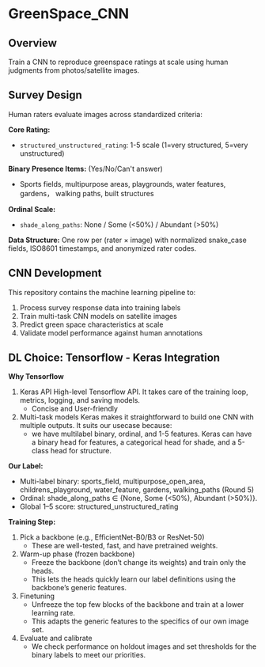 # GreenSpace_CNN

## Overview
Train a CNN to reproduce greenspace ratings at scale using human judgments from photos/satellite images.

## Survey Design
Human raters evaluate images across standardized criteria:

**Core Rating:**
- `structured_unstructured_rating`: 1-5 scale (1=very structured, 5=very unstructured)

**Binary Presence Items:** (Yes/No/Can't answer)
- Sports fields, multipurpose areas, playgrounds, water features, gardens， walking paths, built structures

**Ordinal Scale:**
- `shade_along_paths`: None / Some (<50%) / Abundant (>50%)

**Data Structure:** One row per (rater × image) with normalized snake_case fields, ISO8601 timestamps, and anonymized rater codes.

## CNN Development
This repository contains the machine learning pipeline to:
1. Process survey response data into training labels
2. Train multi-task CNN models on satellite images
3. Predict green space characteristics at scale
4. Validate model performance against human annotations

## DL Choice: Tensorflow - Keras Integration
**Why Tensorflow**
1. Keras API
High-level Tensorflow API. It takes care of the training loop, metrics, logging, and saving models.
    - Concise and User-friendly
2. Multi-task models
Keras makes it straightforward to build one CNN with multiple outputs. It suits our usecase because:
    - we have multilabel binary, ordinal, and 1-5 features. Keras can have a binary head for features, a categorical head for shade, and a 5-class head for structure. 

**Our Label:**
- Multi-label binary: sports_field, multipurpose_open_area, childrens_playground, water_feature, gardens, walking_paths (Round 5)
- Ordinal: shade_along_paths ∈ {None, Some (<50%), Abundant (>50%)}.
- Global 1–5 score: structured_unstructured_rating

**Training Step:**
1. Pick a backbone (e.g., EfficientNet-B0/B3 or ResNet-50)
    - These are well-tested, fast, and have pretrained weights.
2. Warm-up phase (frozen backbone)
    - Freeze the backbone (don’t change its weights) and train only the heads.
    - This lets the heads quickly learn our label definitions using the backbone’s generic features.
3. Finetuning
    - Unfreeze the top few blocks of the backbone and train at a lower learning rate.
    - This adapts the generic features to the specifics of our own image set.
4. Evaluate and calibrate
    - We check performance on holdout images and set thresholds for the binary labels to meet our priorities.
